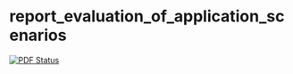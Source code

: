 # report_evaluation_of_application_scenarios

[![PDF Status](https://www.sharelatex.com/github/repos/r5cop/report_evaluation_of_application_scenarios/builds/latest/badge.svg)](https://www.sharelatex.com/github/repos/r5cop/report_evaluation_of_application_scenarios/builds/latest/output.pdf)
